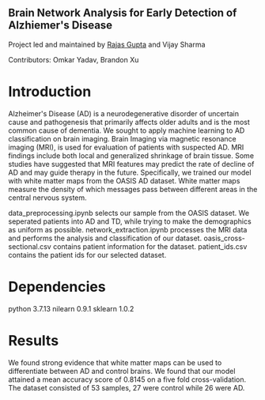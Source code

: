 ## Brain Network Analysis for Early Detection of Alzhiemer's Disease

Project led and maintained by [Rajas Gupta](https://github.com/rajasg) and Vijay Sharma

Contributors:
Omkar Yadav, Brandon Xu

# Introduction 
Alzheimer's Disease (AD) is a neurodegenerative disorder of uncertain cause and pathogenesis that primarily affects older adults and is the most common cause of dementia. We sought to apply machine learning to AD classification on brain imaging. Brain Imaging via magnetic resonance imaging (MRI), is used for evaluation of patients with suspected AD. MRI findings include both local and generalized shrinkage of brain tissue. Some studies have suggested that MRI features may predict the rate of decline of AD and may guide therapy in the future. Specifically, we trained our model with white matter maps from the OASIS AD dataset. White matter maps measure the density of which messages pass between different areas in the central nervous system.

data_preprocessing.ipynb selects our sample from the OASIS dataset. We seperated patients into AD and TD, while trying to make the demographics as uniform as possible. 
network_extraction.ipynb processes the MRI data and performs the analysis and classification of our dataset.
oasis_cross-sectional.csv contains patient information for the dataset.
patient_ids.csv contains the patient ids for our selected dataset.

# Dependencies
python 3.7.13
nilearn 0.9.1
sklearn 1.0.2

# Results
We found strong evidence that white matter maps can be used to differentiate between AD and control brains. We found that our model attained a mean accuracy score of 0.8145 on a five fold cross-validation. The dataset consisted of 53 samples, 27 were control while 26 were AD.

